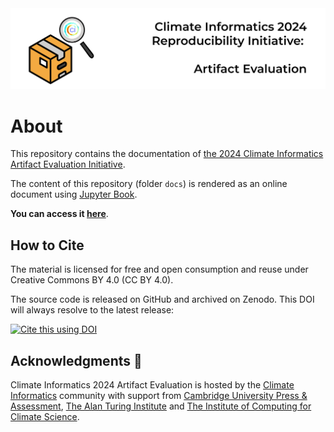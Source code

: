 <img src="docs/figures/banner-ae.png">

# About
This repository contains the documentation of [the 2024 Climate Informatics Artifact Evaluation Initiative](https://alan-turing-institute.github.io/climate-informatics-2024/artefact-evaluation/).

The content of this repository (folder `docs`) is rendered as an online document using [Jupyter Book](https://jupyterbook.org/en/stable/intro.html). 

**You can access it [here](https://alan-turing-institute.github.io/climate-informatics-2024-ae/)**.

## How to Cite
The material is licensed for free and open consumption and reuse under Creative Commons BY 4.0 (CC BY 4.0). 

The source code is released on GitHub and archived on Zenodo. This DOI will always resolve to the latest release:

[![Cite this using DOI](https://zenodo.org/badge/374708612.svg)](https://zenodo.org/badge/latestdoi/374708612)          

## Acknowledgments 🙌 
Climate Informatics 2024 Artifact Evaluation is hosted by the [Climate Informatics](http://www.climateinformatics.org) community with support from [Cambridge University Press & Assessment](https://www.cambridge.org), [The Alan Turing Institute](https://www.turing.ac.uk) and [The Institute of Computing for Climate Science](https://iccs.cam.ac.uk).
